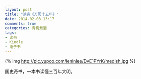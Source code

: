 ```yaml
---
layout: post
title: "读完《万历十五年》"
date: 2014-02-03 13:17
comments: true
categories: 青梅煮酒
tags:
- 读书
- Kindle
- 电子书
---
```


{% img http://pic.yupoo.com/leninlee/DvE1PYrK/medish.jpg %}

国史奇书，一本书读懂三百年大明。
